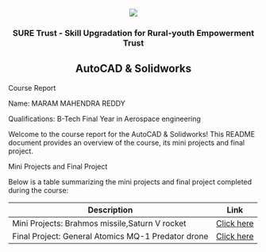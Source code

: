 <!-- PROJECT LOGO -->
<br />

<div align="center">
   <img src='https://user-images.githubusercontent.com/73131499/166115643-d3187f47-d38f-41b2-ae42-5ecbbc60de14.png' />


<h3 align="center">SURE Trust - Skill Upgradation for Rural-youth Empowerment Trust</h3>
  <h2> AutoCAD & Solidworks </h2>
</div>

Course Report

Name: MARAM MAHENDRA REDDY

Qualifications: B-Tech Final Year in Aerospace engineering

Welcome to the course report for the AutoCAD & Solidworks! This README document provides an overview of the course, its mini projects and final project.

Mini Projects and Final Project

Below is a table summarizing the mini projects and final project completed during the course:

| Description                               | Link                                    |
|-------------------------------------------|-----------------------------------------|
| Mini Projects: Brahmos missile,Saturn V rocket    | [Click here](https://github.com/sure-trust/G7_Autocad/tree/main/Mini%20Projects/Mahendra%20Reddy%20Maram)                         |
| Final Project: General Atomics MQ-1 Predator drone    | [Click here](https://github.com/sure-trust/G7_Autocad/tree/main/Final%20Project/Mahendra%20Reddy%20Maram)                         |
